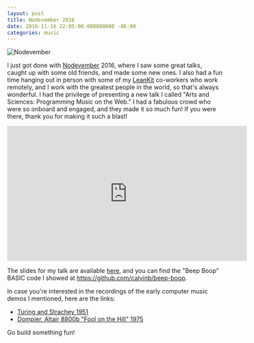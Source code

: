 ```yaml
---
layout: post
title: Nodevember 2016
date: 2016-11-16 22:05:00.000000000 -06:00
categories: music
---
```

![Nodevember](https://pbs.twimg.com/profile_images/642086927173316608/wi7FHPE7.png)

I just got done with [Nodevember](http://nodevember.org/) 2016, where I saw some great talks, caught up with some old friends, and made some new ones. I also had a fun time hanging out in person with some of my [LeanKit](https://www.leankit.com) co-workers who work remotely, and I work with the greatest people in the world, so that's always wonderful. I had the privilege of presenting a new talk I called "Arts and Sciences: Programming Music on the Web." I had a fabulous crowd who were so onboard and engaged, and they made it so much fun! If you were there, thank you for making it such a blast!

<iframe width="560" height="315" src="https://www.youtube.com/embed/BI07FgIDEYM" frameborder="0" allowfullscreen></iframe>

The slides for my talk are available [here](https://docs.google.com/presentation/d/1XRB9_aLJa-hV9CKE60cQt4_vfQAFw_iaGK5H9P8jWpE), and you can find the "Beep Boop" BASIC code I showed at https://github.com/calvinb/beep-boop.

In case you're interested in the recordings of the early computer music demos I mentioned, here are the links:

* [Turing and Strachey 1951](https://www.theguardian.com/science/2016/sep/26/first-recording-computer-generated-music-created-alan-turing-restored-enigma-code)
* [Dompier, Altair 8800b "Fool on the Hill" 1975](https://www.youtube.com/watch?v=fgYhVnmeWrk)

Go build something fun!
